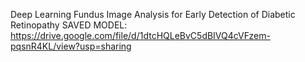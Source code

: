 Deep Learning Fundus Image Analysis for Early Detection of Diabetic Retinopathy SAVED MODEL:
https://drive.google.com/file/d/1dtcHQLeBvC5dBIVQ4cVFzem-pqsnR4KL/view?usp=sharing
